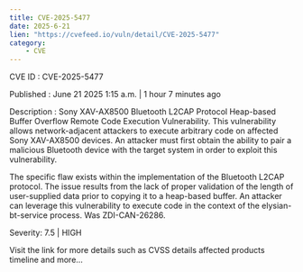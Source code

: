 ```yaml
---
title: CVE-2025-5477
date: 2025-6-21
lien: "https://cvefeed.io/vuln/detail/CVE-2025-5477"
category:
    - CVE
---
```


CVE ID : CVE-2025-5477

Published :  June 21
2025
1:15 a.m. | 1 hour
7 minutes ago

Description : Sony XAV-AX8500 Bluetooth L2CAP Protocol Heap-based Buffer Overflow Remote Code Execution Vulnerability. This vulnerability allows network-adjacent attackers to execute arbitrary code on affected Sony XAV-AX8500 devices. An attacker must first obtain the ability to pair a malicious Bluetooth device with the target system in order to exploit this vulnerability.

The specific flaw exists within the implementation of the Bluetooth L2CAP protocol. The issue results from the lack of proper validation of the length of user-supplied data prior to copying it to a heap-based buffer. An attacker can leverage this vulnerability to execute code in the context of the elysian-bt-service process. Was ZDI-CAN-26286.

Severity: 7.5 | HIGH

Visit the link for more details
such as CVSS details
affected products
timeline
and more...
